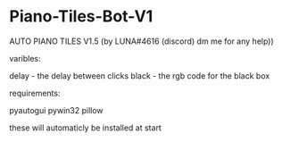 # Piano-Tiles-Bot-V1
AUTO PIANO TILES V1.5 (by LUNA#4616 (discord) dm me for any help))

varibles:

delay - the delay between clicks
black - the rgb code for the black box

requirements:

pyautogui
pywin32
pillow

these will automaticly be installed at start
